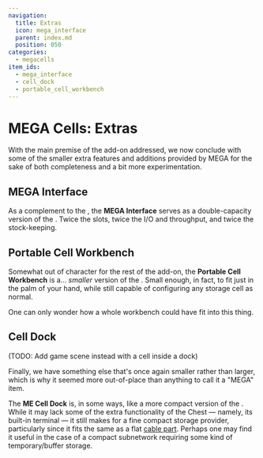 ```yaml
---
navigation:
  title: Extras
  icon: mega_interface
  parent: index.md
  position: 050
categories:
  - megacells
item_ids:
  - mega_interface
  - cell_dock
  - portable_cell_workbench
---
```


# MEGA Cells: Extras

With the main premise of the add-on addressed, we now conclude with some of the smaller extra features and additions
provided by MEGA for the sake of both completeness and a bit more experimentation.

## MEGA Interface

<Row>
  <ItemImage id="mega_interface" scale="3" />
  <ItemImage id="cable_mega_interface" scale="3" />
</Row>

As a complement to the <ItemLink id="megacells:mega_pattern_provider" />, the **MEGA Interface** serves as a
double-capacity version of the <ItemLink id="ae2:interface" />. Twice the slots, twice the I/O and throughput, and twice
the stock-keeping.

<RecipeFor id="mega_interface" />
<RecipeFor id="cable_mega_interface" />

## Portable Cell Workbench

<ItemImage id="portable_cell_workbench" scale="2" />

Somewhat out of character for the rest of the add-on, the **Portable Cell Workbench** is a... *smaller* version of
the <ItemLink id="ae2:cell_workbench" />. Small enough, in fact, to fit just in the palm of your hand, while still
capable of configuring any storage cell as normal.

One can only wonder how a whole workbench could have fit into this thing.

<RecipeFor id="portable_cell_workbench" />

## Cell Dock

(TODO: Add game scene instead with a cell inside a dock)
<ItemImage id="cell_dock" scale="2" />

Finally, we have something else that's once again smaller rather than larger, which is why it seemed more out-of-place
than anything to call it a "MEGA" item.

The **ME Cell Dock** is, in some ways, like a more compact version of the <ItemLink id="ae2:chest" />. While it may lack
some of the extra functionality of the Chest — namely, its built-in terminal — it still makes for a fine compact storage
provider, particularly since it fits the same as a flat [cable part](ae2:ae2-mechanics/cable-subparts.md). Perhaps one
may find it useful in the case of a compact subnetwork requiring some kind of temporary/buffer storage.

<RecipeFor id="cell_dock" />
